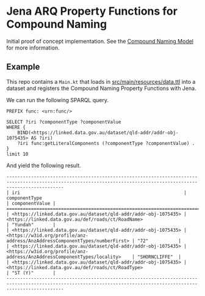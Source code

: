 # Jena ARQ Property Functions for Compound Naming

Initial proof of concept implementation. See the [Compound Naming Model](https://agldwg.github.io/compound-naming-model/model.html) for more information.

## Example

This repo contains a `Main.kt` that loads in [src/main/resources/data.ttl](src/main/resources/data.ttl) into a dataset and registers the Compound Naming Property Functions with Jena.

We can run the following SPARQL query.

```sparql
PREFIX func: <urn:func/>

SELECT ?iri ?componentType ?componentValue
WHERE {
    BIND(<https://linked.data.gov.au/dataset/qld-addr/addr-obj-1075435> AS ?iri)
    ?iri func:getLiteralComponents (?componentType ?componentValue) .
}
limit 10
```

And yield the following result.

```
-----------------------------------------------------------------------------------------------------------------------------------------------------------------
| iri                                                            | componentType                                                               | componentValue |
=================================================================================================================================================================
| <https://linked.data.gov.au/dataset/qld-addr/addr-obj-1075435> | <https://linked.data.gov.au/def/roads/ct/RoadName>                          | "Yundah"       |
| <https://linked.data.gov.au/dataset/qld-addr/addr-obj-1075435> | <https://w3id.org/profile/anz-address/AnzAddressComponentTypes/numberFirst> | "72"           |
| <https://linked.data.gov.au/dataset/qld-addr/addr-obj-1075435> | <https://w3id.org/profile/anz-address/AnzAddressComponentTypes/locality>    | "SHORNCLIFFE"  |
| <https://linked.data.gov.au/dataset/qld-addr/addr-obj-1075435> | <https://linked.data.gov.au/def/roads/ct/RoadType>                          | "ST (Y)"       |
-----------------------------------------------------------------------------------------------------------------------------------------------------------------
```
